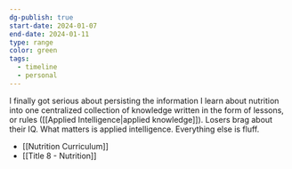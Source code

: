 ```yaml
---
dg-publish: true
start-date: 2024-01-07
end-date: 2024-01-11
type: range
color: green
tags:
  - timeline
  - personal
---
```


I finally got serious about persisting the information I learn about nutrition into one centralized collection of knowledge written in the form of lessons, or rules ([[Applied Intelligence|applied knowledge]]). Losers brag about their IQ. What matters is applied intelligence. Everything else is fluff. 

- [[Nutrition Curriculum]]
- [[Title 8 - Nutrition]]